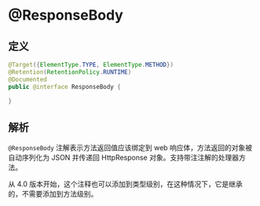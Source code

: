 # @ResponseBody

## 定义

```java
@Target({ElementType.TYPE, ElementType.METHOD})
@Retention(RetentionPolicy.RUNTIME)
@Documented
public @interface ResponseBody {

}
```

## 解析

`@ResponseBody`  注解表示方法返回值应该绑定到 web 响应体，方法返回的对象被自动序列化为 JSON 并传递回 HttpResponse 对象。支持带注注解的处理器方法。

从 4.0 版本开始，这个注释也可以添加到类型级别，在这种情况下，它是继承的，不需要添加到方法级别。



